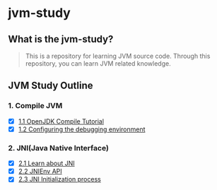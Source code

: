 # jvm-study
## What is the jvm-study?

> This is a repository for learning JVM source code. Through this repository, you can learn JVM related knowledge. 

## JVM Study Outline

### 1. Compile JVM
* [x] [1.1 OpenJDK Compile Tutorial](src/autorun/jvm/enviment/ENVIMENT_INIT.md)
* [x] [1.2 Configuring the debugging environment](src/autorun/jvm/enviment/IDE_DEBUG.md) </br>

### 2. JNI(Java Native Interface)
* [x] [2.1 Learn about JNI](src/autorun/jvm/jni/README.md) </br>
* [x] [2.2 JNIEnv API](src/autorun/jvm/jni/JNIEnvAPI.md) </br>
* [x] [2.3 JNI Initialization process](src/autorun/jvm/jni/JNI_INIT.md)
